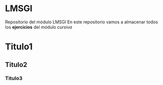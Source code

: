 # LMSGI
Repositorio del módulo LMSGI
En este repositorio vamos a almacenar todos los **ejercicios** del módulo
*cursiva*
# Titulo1 
## Titulo2
###  Titulo3 
